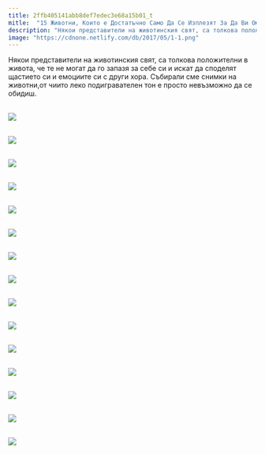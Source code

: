 ```yaml
---
title: 2ffb405141abb8def7edec3e68a15b01_t
mitle:  "15 Животни, Които е Достатъчно Само Да Се Изплезят За Да Ви Омагьосат!"
description: "Някои представители на животинския свят, са толкова положителни в живота, че те не могат да го запазя за себе си и искат да споделят щастието си и емоциите си с дру�"
image: "https://cdnone.netlify.com/db/2017/05/1-1.png"
---
```


 <p>Някои представители на животинския свят, са толкова положителни в живота, че те не могат да го запазя за себе си и искат да споделят щастието си и емоциите си с други хора. Събирали сме снимки на животни,от чиито леко подигравателен тон е просто невъзможно да се обидиш.</p>      <p> <br/><img src="https://cdnone.netlify.com/db/2017/05/1-1.png"/></p> <p> <br/><img src="https://cdnone.netlify.com/db/2017/05/2-21.jpg"/><br/></p> <p> <br/><img src="https://cdnone.netlify.com/db/2017/05/3-20.jpg"/><br/></p>      <p> <br/><img src="https://cdnone.netlify.com/db/2017/05/4-4.png"/></p> <p> <br/><img src="https://cdnone.netlify.com/db/2017/05/5-3.png"/></p> <p> <br/><img src="https://cdnone.netlify.com/db/2017/05/6-18.jpg"/><br/></p> <p> <br/><img src="https://cdnone.netlify.com/db/2017/05/7-19.jpg"/><br/></p>      <p> <br/><img src="https://cdnone.netlify.com/db/2017/05/8-1.png"/></p> <p> <br/><img src="https://cdnone.netlify.com/db/2017/05/9-17.jpg"/><br/></p> <p> <br/><img src="https://cdnone.netlify.com/db/2017/05/10-2.png"/></p> <p> <br/><img src="https://cdnone.netlify.com/db/2017/05/11-16.jpg"/><br/></p> <p> <br/><img src="https://cdnone.netlify.com/db/2017/05/12-1.png"/></p> <p> <br/><img src="https://cdnone.netlify.com/db/2017/05/13-14.jpg"/><br/></p>      <p> <br/><img src="https://cdnone.netlify.com/db/2017/05/14-14.jpg"/><br/></p> <p> <br/><img src="https://cdnone.netlify.com/db/2017/05/15-1.png"/></p>       